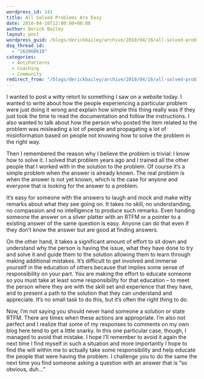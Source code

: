 ```yaml
---
wordpress_id: 141
title: All Solved Problems Are Easy
date: 2010-04-16T12:00:00+00:00
author: Derick Bailey
layout: post
wordpress_guid: /blogs/derickbailey/archive/2010/04/16/all-solved-problems-are-easy.aspx
dsq_thread_id:
  - "262068610"
categories:
  - AntiPatterns
  - Coaching
  - Community
redirect_from: "/blogs/derickbailey/archive/2010/04/16/all-solved-problems-are-easy.aspx/"
---
```

I wanted to post a witty retort to something I saw on a website today. I wanted to write about how the people experiencing a particular problem were just doing it wrong and explain how simple this thing really was if they just took the time to read the documentation and follow the instructions. I also wanted to talk about how the person who posted the item related to the problem was misleading a lot of people and propagating a lot of misinformation based on people not knowing how to solve the problem in the right way. 

Then I remembered the reason why I believe the problem is trivial: I know how to solve it. I solved that problem years ago and I trained all the other people that I worked with in the solution to the problem. Of course it’s a simple problem when the answer is already known. The real problem is when the answer is not yet known, which is the case for anyone and everyone that is looking for the answer to a problem.

It’s easy for someone with the answers to laugh and mock and make witty remarks about what they see going on. It takes no skill, no understanding, no compassion and no intelligence to produce such remarks. Even handing someone the answer on a silver platter with an RTFM or a pointer to a existing answer of the same question is easy. Anyone can do that even if they don’t know the answer but are good at finding answers. 

On the other hand, it takes a significant amount of effort to sit down and understand why the person is having the issue, what they have done to try and solve it and guide them to the solution allowing them to learn through making additional mistakes. It’s difficult to get involved and immerse yourself in the education of others because that implies some sense of responsibility on your part. You are making the effort to educate someone so you must take at least some responsibility for that education – to meet the person where they are with the skill set and experience that they have, and to present a path to the solution that they can understand and appreciate. It’s no small task to do this, but it’s often the right thing to do.

Now, I’m not saying you should never hand someone a solution or state RTFM. There are times when these actions are appropriate. I’m also not perfect and I realize that some of my responses to comments on my own blog here tend to get a little snarky. In this one particular case, though, I managed to avoid that mistake. I hope I’ll remember to avoid it again the next time I find myself in such a situation and more importantly I hope to find the will within me to actually take some responsibility and help educate the people that were having the problem. I challenge you to do the same the next time you find someone asking a question with an answer that is “so obvious, duh…”